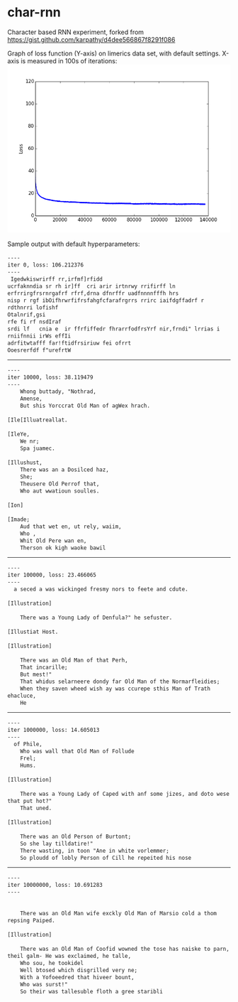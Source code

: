 # char-rnn
Character based RNN experiment, forked from https://gist.github.com/karpathy/d4dee566867f8291f086

Graph of loss function (Y-axis) on limerics data set, with default settings. X-axis is measured in 100s of iterations:
![Graph](https://github.com/BenWheatley/char-rnn/blob/master/Limerick%201/figure_1.png)

Sample output with default hyperparameters:

```
----
iter 0, loss: 106.212376
----
 Igedwkiswrirff rr,irfmf]rfidd
ucrfaknndia sr rh ir]ff  cri arir irtnrwy rrifirff ln erfrrirgfrsrnrgafrf rfrf,drna dfnrffr uadfnnnnfffh hrs
nisp r rgf ibOifhrwrfifrsfahgfcfarafrgrrs rrirc iaifdgffadrf r rdthnrri lofishf
Otalnrif,gsi 
rfe fi rf nsdIraf
srdi lf   cnia e  ir ffrfiffedr fhrarrfodfrsYrf nir,frndi" lrrias i rniifnnii irWs effIi
adrfitwtafff far!ftidfrsiriuw fei ofrrt
Ooesrerfdf f"urefrtW 
```
----
```
----
iter 10000, loss: 38.119479
----
    Whong buttady, "Nothrad,
    Amense,
    But shis Yorccrat Old Man of agWex hrach.

[Ile[Illuatreallat.

[IleYe,
    We nr;
    Spa juamec.

[Illushust,
    There was an a Dosilced haz,
    She;
    Theusere Old Perrof that,
    Who aut wwatioun soulles.

[Ion]

[Imade;
    Aud that wet en, ut rely, waiim,
    Who ,
    Whit Old Pere wan en,
    Therson ok kigh waoke bawil 
```
----
```
----
iter 100000, loss: 23.466065
----
  a seced a was wickinged fresmy nors to feete and cdute.

[Illustration]

    There was a Young Lady of Denfula?" he sefuster.

[Illustiat Host.

[Illustration]

    There was an Old Man of that Perh,
    That incarille;
    But mest!"
    That whidus selarneere dondy far Old Man of the Normarfleidies;
    When they saven wheed wish ay was ccurepe sthis Man of Trath ehacluce,
    He 

```
----
```
----
iter 1000000, loss: 14.605013
----
  of Phile,
    Who was wall that Old Man of Follude
    Frel;
    Hums.

[Illustration]

    There was a Young Lady of Caped with anf some jizes, and doto wese that put hot?"
    That uned.

[Illustration]

    There was an Old Person of Burtont;
    So she lay tilldatire!"
    There wasting, in toon "Ane in white vorlemmer;
    So ploudd of lobly Person of Cill he repeited his nose 
```
----
```
----
iter 10000000, loss: 10.691283
----
 

    There was an Old Man wife exckly Old Man of Marsio cold a thom repsing Paiped.

[Illustration]

    There was an Old Man of Coofid wowned the tose has naiske to parn, theil galm- He was exclaimed, he talle,
    Who sou, he tookidel
    Well btosed which disgrilled very ne;
    With a Yofoeedred that hiveer bount,
    Who was surst!"
    So their was tallesuble floth a gree staribli 
```
